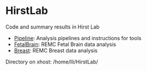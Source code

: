 HirstLab
========

Code and summary results in Hirst Lab

* [Pipeline](./Pipeline): Analysis pipelines and instructions for tools
* [FetalBrain](./FetalBrain): REMC Fetal Brain data analysis
* [Breast](./Breast): REMC Breast data analysis

Directory on xhost: /home/lli/HirstLab/    
